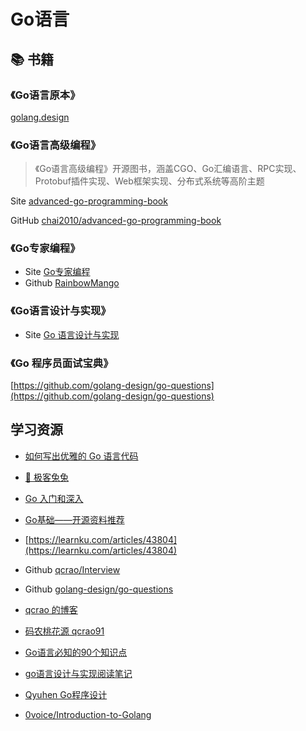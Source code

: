 # Go语言

## 📚 书籍


### 《Go语言原本》

[golang.design](https://golang.design/under-the-hood/)


### 《Go语言高级编程》

> 《Go语言高级编程》开源图书，涵盖CGO、Go汇编语言、RPC实现、Protobuf插件实现、Web框架实现、分布式系统等高阶主题

Site [advanced-go-programming-book](https://chai2010.cn/advanced-go-programming-book/)

GitHub [chai2010/advanced-go-programming-book](https://github.com/chai2010/advanced-go-programming-book)

### 《Go专家编程》

- Site [Go专家编程](https://rainbowmango.gitbook.io/go/)
- Github [RainbowMango](https://github.com/RainbowMango/GoExpertProgramming)

### 《Go语言设计与实现》

- Site [Go 语言设计与实现](https://draveness.me/golang/)


### 《Go 程序员面试宝典》

[https://github.com/golang-design/go-questions](https://github.com/golang-design/go-questions)


## 学习资源

- [如何写出优雅的 Go 语言代码](https://draveness.me/golang-101/)
- [🐰 极客兔兔](https://geektutu.com/)
- [Go 入门和深入](https://python-web-guide.readthedocs.io/zh/latest/go-note/web.html)
- [Go基础——开源资料推荐](https://www.yuque.com/baxiang/go/uzgg4r)
- [https://learnku.com/articles/43804](https://learnku.com/articles/43804)

- Github [qcrao/Interview](https://github.com/qcrao/Interview)
- Github [golang-design/go-questions](https://github.com/golang-design/go-questions)

-  <a href="https://qcrao91.gitbook.io/go/interface" rel="noopener" target="_blank">qcrao 的博客</a>

- <a href="https://qcrao91.gitbook.io/go/interface" rel="noopener" target="_blank">码农桃花源 qcrao91</a>

- <a href="https://www.kancloud.cn/gopher_go/go/848998" rel="noopener" target="_blank">Go语言必知的90个知识点</a>



- [go语言设计与实现阅读笔记](https://wangpengcheng.github.io/2021/08/30/go_desgin_and_implementation_01/)
- [Qyuhen Go程序设计](https://www.yuque.com/qyuhen/go)
- [0voice/Introduction-to-Golang](https://github.com/0voice/Introduction-to-Golang/tree/main/%E7%94%B5%E5%AD%90%E4%B9%A6%E7%B1%8D)